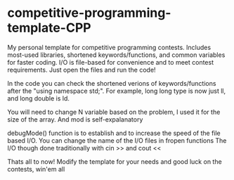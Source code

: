 # competitive-programming-template-CPP
My personal template for competitive programming contests. Includes most-used libraries, shortened keywords/functions, and common variables for faster coding. I/O is file-based for convenience and to meet contest requirements. Just open the files and run the code!

In the code you can check the shortened verions of keywords/functions after the "using namespace std;". For example, long long type is now just ll, and long double is ld.

You will need to change N variable based on the problem, I used it for the size of the array. And mod is self-expalanatory

debugMode() function is to establish and to increase the speed of the file based I/O. You can change the name of the I/O files in fropen functions
The I/O though done traditionally with cin >> and cout <<

Thats all to now! Modify the template for your needs and good luck on the contests, win'em all

